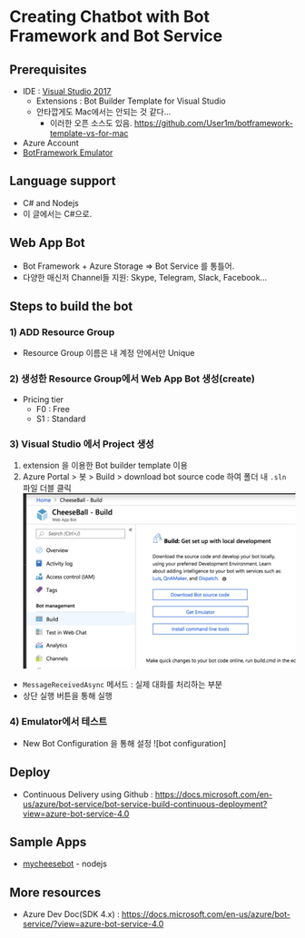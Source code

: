 # Creating Chatbot with Bot Framework and Bot Service 

## Prerequisites 
- IDE : [Visual Studio 2017](https://visualstudio.microsoft.com/ko/downloads/)
  - Extensions : Bot Builder Template for Visual Studio 
  - 안타깝게도 Mac에서는 안되는 것 같다... 
    - 이러한 오픈 소스도 있음. https://github.com/User1m/botframework-template-vs-for-mac 
- Azure Account
- [BotFramework Emulator](https://github.com/Microsoft/BotFramework-Emulator/releases)  

## Language support
- C# and Nodejs
- 이 글에서는 C#으로. 

## Web App Bot
- Bot Framework + Azure Storage => Bot Service 를 통틀어.
- 다양한 매신저 Channel들 지원: Skype, Telegram, Slack, Facebook... 

## Steps to build the bot
### 1) ADD Resource Group
- Resource Group 이름은 내 계정 안에서만 Unique 
### 2) 생성한 Resource Group에서 Web App Bot 생성(create)
- Pricing tier
  - F0 : Free
  - S1 : Standard
### 3) Visual Studio 에서 Project 생성
1. extension 을 이용한 Bot builder template 이용 
2. Azure Portal > 봇 > Build > download bot source code 하여 폴더 내 `.sln` 파일 더블 클릭
![download_bot_source_code](https://github.com/jiyeonseo-study/Azure-study/blob/master/download_bot_source_code.png)
  - `MessageReceivedAsync` 메서드 : 실제 대화를 처리하는 부분
  - 상단 실행 버튼을 통해 실행 
### 4) Emulator에서 테스트 
- New Bot Configuration 을 통해 설정 
![bot configuration]

## Deploy 
- Continuous Delivery using Github : https://docs.microsoft.com/en-us/azure/bot-service/bot-service-build-continuous-deployment?view=azure-bot-service-4.0 

## Sample Apps
- [mycheesebot](https://github.com/jiyeonseo/mycheesebot) - nodejs 

## More resources 
- Azure Dev Doc(SDK 4.x) : https://docs.microsoft.com/en-us/azure/bot-service/?view=azure-bot-service-4.0 

